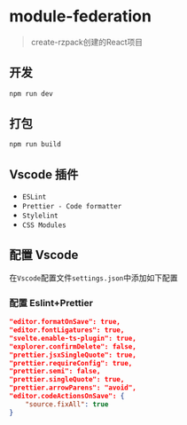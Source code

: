 # module-federation

> create-rzpack创建的React项目

## 开发

```bash
npm run dev
```
## 打包

```bash
npm run build
```

## Vscode 插件

- `ESLint`
- `Prettier - Code formatter`
- `Stylelint`
- `CSS Modules`

## 配置 Vscode

在`Vscode`配置文件`settings.json`中添加如下配置

### 配置 Eslint+Prettier

```json
"editor.formatOnSave": true,
"editor.fontLigatures": true,
"svelte.enable-ts-plugin": true,
"explorer.confirmDelete": false,
"prettier.jsxSingleQuote": true,
"prettier.requireConfig": true,
"prettier.semi": false,
"prettier.singleQuote": true,
"prettier.arrowParens": "avoid",
"editor.codeActionsOnSave": {
    "source.fixAll": true
}
```

